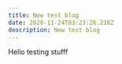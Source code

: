 ```yaml
---
title: New test blog
date: 2020-11-24T03:23:28.216Z
description: New test blog
---
```

Hello testing stufff